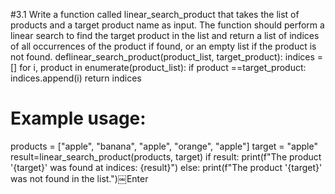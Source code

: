 #3.1 Write a function called linear_search_product that takes the list of products and a target product name as input. The function should perform a linear search to find the target product in the list and return a list of indices of all occurrences of the product if found, or an empty list if the product is not found.
deflinear_search_product(product_list, target_product):
    indices = []
    for i, product in enumerate(product_list):
      if product ==target_product:
            indices.append(i)
    return indices

# Example usage:
products = ["apple", "banana", "apple", "orange", "apple"]
target = "apple"
result=linear_search_product(products, target)
if result:
    print(f"The product '{target}' was found at indices: {result}")
else:
    print(f"The product '{target}' was not found in the list.")￼Enter
